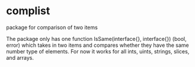 # complist
package for comparison of two items

The package only has one function IsSame(interface{}, interface{}) (bool, error) which takes in two items and compares whether they have the same number type of elements. For now it works for all ints, uints, strings, slices, and arrays. 
